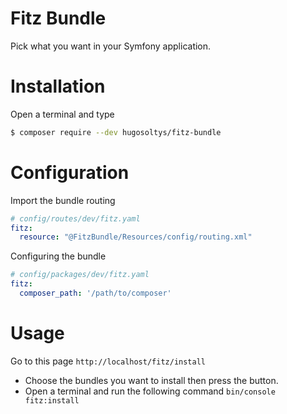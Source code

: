 Fitz Bundle
=

Pick what you want in your Symfony application.

Installation
=
Open a terminal and type
```bash
$ composer require --dev hugosoltys/fitz-bundle
```

Configuration
=
Import the bundle routing
```yaml
# config/routes/dev/fitz.yaml
fitz:
  resource: "@FitzBundle/Resources/config/routing.xml"
```

Configuring the bundle
```yaml
# config/packages/dev/fitz.yaml
fitz:
  composer_path: '/path/to/composer'
```

Usage
=
Go to this page `http://localhost/fitz/install`

- Choose the bundles you want to install then press the button.
- Open a terminal and run the following command `bin/console fitz:install`  